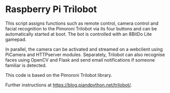 # Raspberry Pi Trilobot

This script assigns functions such as remote control, camera control and facial recognition to the Pimoroni Trilobot via its four buttons and can be automatically started at boot. The bot is controlled with an 8BitDo Lite gamepad. 

In parallel, the camera can be activated and streamed on a webclient using PiCamera and HTTPserver modules. Separately, Trilobot can also recognise faces using OpenCV and Flask and send email notifications if someone familiar is detected.

This code is based on the Pimoroni Trilobot library.

Further instructions at https://blog.piandpython.net/trilobot/.
